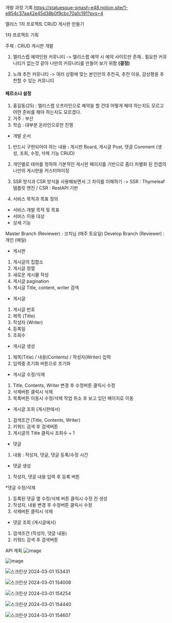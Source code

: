 개발 과정 기록
https://statuesque-smash-e48.notion.site/1-e854c37aa42e45d38b0f9cbc70a1c191?pvs=4

엘리스 1차 프로젝트 CRUD 게시판 만들기

1차 프로젝트 기획

주제 : CRUD 게시판 개발

1. 엘리스랩 예약인원 커뮤니티 -> 엘리스랩 예약 시 예약 사이트만 존재.. 필요한 커뮤니티가 없는것 같아 나만의 커뮤니티를 만들어 보기 위함 **(결정)**


2. 노래 추천 커뮤니티 -> 여러 상황에 맞는 본인만의 추천곡, 추천 이유, 감상평을 추천할 수 있는 커뮤니티


#### 페르소나 설정
1. 홍길동(25) : 엘리스랩 오프라인으로 예약을 할 건데 어떻게 해야 하는지도 모르고 어떤 준비를 해야 하는지도 모르겠다.
2. 거주 : 부산
3. 학습 : 대부분 온라인으로만 진행


* 개발 순서
1. 반드시 구현되어야 하는 내용 : 게시판 Board, 게시글 Post, 댓글 Comment
   (생성, 조회, 수정, 삭제 기능 CRUD)

2. 개인별로 테마를 정하여 기본적인 게시판 페이지를 기반으로 좀더 차별화 된 컨셉의 나만의 게시판을 커스터마이징

3. SSR 방식과 CSR 방식을 사용해보면서 그 차이를 이해하기
   -> SSR : Thymeleaf 템플릿 엔진 / CSR : RestAPI 기반

4. 서비스 목적과 목표 정의
- 서비스 개발 목적 및 목표
- 서비스 이용 대상
- 상세 기능

Master Branch (Reviewer) : 코치님 (매주 토요일)
Develop Branch (Reviewer) : 개인 (매일)

* 게시판
1. 게시글의 집합소
2. 게시글 정렬
3. 새로운 게시물 작성
4. 게시글 pagination
5. 게시글 Title, content, writer 검색

* 게시글
1. 게시글 번호
2. 제목 (Title)
3. 작성자 (Writer)
4. 등록일
5. 조회수

* 게시글 생성
1. 제목(Title) / 내용(Contents) / 작성자(Writer) 입력
2. 입력중 초기화 버튼으로 초기화

* 게시글 수정/삭제
1. Title, Contents, Writer 변경 후 수정버튼 클릭시 수정
2. 삭제버튼 클릭시 삭제
3. 목록버튼 이동시 수정/삭제 작업 취소 후 보고 있던 페이지로 이동

* 게시글 조회 (게시판에서)
1. 검색조건 (Title, Contents, Writer)
2. 키워드 검색 후 검색버튼
3. 게시글의 Title 클릭시 조회수 + 1

* 댓글
1. 내용 : 작성자, 댓글, 댓글 등록/수정 시간

* 댓글 생성
1. 작성자, 댓글 내용 입력 후 등록 버튼

*댓글 수정/삭제
1. 등록된 댓글 옆 수정/삭제 버튼 클릭시 수정 칸 생성
2. 작성자, 내용 변경 후 수정버튼 클릭시 수정
3. 삭제버튼 클릭시 삭제

* 댓글 조회 (게시글에서)
1. 검색조건 (작성자, 댓글 내용)
2. 키워드 검색 후 검색버튼


API 계획
![image](https://github.com/user-attachments/assets/44645827-0aec-4868-a19b-88ec839e968a)

![image](https://github.com/user-attachments/assets/99005844-398f-47e4-ab93-7ee3f317b9d2)

![스크린샷 2024-03-01 153431](https://github.com/user-attachments/assets/3fdcfb80-5d1b-4594-afd2-4ea62e454a6e)

![스크린샷 2024-03-01 154008](https://github.com/user-attachments/assets/8e85270b-1c30-4096-9bed-67f2c2a9c0cf)

![스크린샷 2024-03-01 154254](https://github.com/user-attachments/assets/bd91b772-14c7-4cec-aac5-7007e4605e81)

![스크린샷 2024-03-01 154440](https://github.com/user-attachments/assets/0aac3403-e10f-4887-8975-b83c8cd424fd)

![스크린샷 2024-03-01 154607](https://github.com/user-attachments/assets/ccb84b3c-6fe5-4f45-a215-ff75d29143ba)

